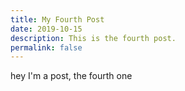 ```yaml
---
title: My Fourth Post
date: 2019-10-15
description: This is the fourth post.
permalink: false
---
```


hey I'm a post, the fourth one

